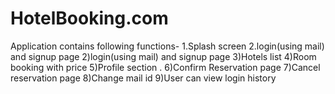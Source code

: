 # HotelBooking.com
Application contains following functions-
  1.Splash screen 
  2.login(using mail) and signup page
2)login(using mail) and signup page
3)Hotels list
4)Room booking with price
5)Profile section .
6)Confirm Reservation page
7)Cancel reservation page
8)Change mail id
9)User can view login history

